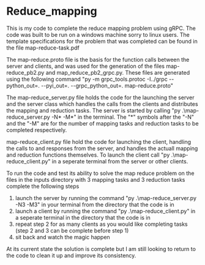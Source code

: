 # Reduce_mapping
This is my code to complete the reduce mapping problem using gRPC. The code was built to be run on a windows machine sorry to linux users.
The template specifications for the problem that was completed can be found in the file map-reduce-task.pdf

The map-reduce.proto file is the basis for the function calls between the server and clients, and was used for the generation of the files map-reduce_pb2.py and map_reduce_pb2_grpc.py. These files are generated using the following command "py -m grpc_tools.protoc -I../grpc --python_out=. --pyi_out=. --grpc_python_out=. map-reduce.proto"

The map-reduce_server.py file holds the code for the launching the server and the server class which handles the calls from the clients and distributes the mapping and reduction tasks. The server is started by calling "py .\map-reduce_server.py -N* -M*" in the terminal. The "*" symbols after the "-N" and the "-M" are for the number of mapping tasks and reduction tasks to be completed respectively.

map-reduce_client.py file hold the code for launching the client, handling the calls to and responses from the server, and handles the actuall mapping and reduction functions themselves. To launch the client call "py .\map-reduce_client.py" in a seperate terminal from the server or other clients.

To run the code and test its ability to solve the map reduce problem on the files in the inputs directory with 3 mapping tasks and 3 reduction tasks complete the following steps
1. launch the server by running the command "py .\map-reduce_server.py -N3 -M3" in your terminal from the directory that the code is in
2. launch a client by running the command "py .\map-reduce_client.py" in a seperate terminal in the directory that the code is in 
3. repeat step 2 for as many clients as you would like completing tasks (step 2 and 3 can be complete before step 1)
4. sit back and watch the magic happen

At its current state the solution is complete but I am still looking to return to the code to clean it up and improve its consistency.
